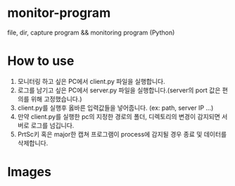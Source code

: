 # monitor-program
file, dir, capture program && monitoring program (Python)

# How to use
1. 모니터링 하고 싶은 PC에서 client.py 파일을 실행합니다.
2. 로그를 남기고 싶은 PC에서 server.py 파일을 실행합니다.(server의 port 값은 편의를 위해 고정했습니다.)
3. client.py를 실행후 옳바른 입력값들을 넣어줍니다. (ex: path, server IP ...)
4. 만약 client.py를 실행한 pc의 지정한 경로의 폴더, 디렉토리의 변경이 감지되면 서버로 로그를 넘깁니다.
5. PrtSc키 혹은 major한 캡쳐 프로그램이 process에 감지될 경우 종료 및 데이터를 삭제합니다.

# Images
 
